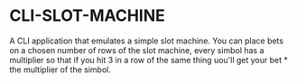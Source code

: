 # CLI-SLOT-MACHINE
A CLI application that emulates a simple slot machine. You can place bets on a chosen number of rows of the slot machine, every simbol has a multiplier so that if you hit 3 in a row of the same thing uou'll get your bet * the multiplier of the simbol.
